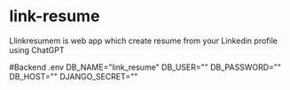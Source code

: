 # link-resume
Llinkresumem is web app which create resume from your Linkedin profile using ChatGPT


#Backend .env
DB_NAME="link_resume"
DB_USER=""
DB_PASSWORD=""
DB_HOST=""
DJANGO_SECRET=""
